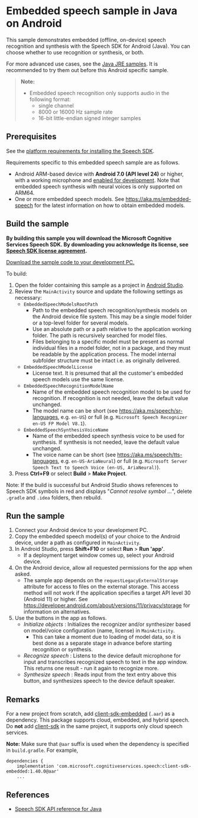# Embedded speech sample in Java on Android

This sample demonstrates embedded (offline, on-device) speech recognition and synthesis with the Speech SDK for Android (Java).
You can choose whether to use recognition or synthesis, or both.

For more advanced use cases, see the [Java JRE samples](../../jre/embedded-speech).
It is recommended to try them out before this Android specific sample.

> **Note:**
> * Embedded speech recognition only supports audio in the following format:
>   * single channel
>   * 8000 or 16000 Hz sample rate
>   * 16-bit little-endian signed integer samples

## Prerequisites

See the [platform requirements for installing the Speech SDK](https://learn.microsoft.com/azure/cognitive-services/speech-service/quickstarts/setup-platform?pivots=programming-language-java).

Requirements specific to this embedded speech sample are as follows.
* Android ARM-based device with **Android 7.0 (API level 24)** or higher, with a working microphone and [enabled for development](https://developer.android.com/studio/debug/dev-options).
  Note that embedded speech synthesis with neural voices is only supported on ARM64.
* One or more embedded speech models. See https://aka.ms/embedded-speech for the latest information on how to obtain embedded models.

## Build the sample

**By building this sample you will download the Microsoft Cognitive Services Speech SDK. By downloading you acknowledge its license, see [Speech SDK license agreement](https://aka.ms/csspeech/license).**

[Download the sample code to your development PC.](/README.md#get-the-samples)

To build:
1. Open the folder containing this sample as a project in [Android Studio](https://developer.android.com/studio/).
1. Review the `MainActivity` source and update the following settings as necessary:
   * `EmbeddedSpeechModelsRootPath`
     * Path to the embedded speech recognition/synthesis models on the Android device file system.
       This may be a single model folder or a top-level folder for several models.
     * Use an absolute path or a path relative to the application working folder.
       The path is recursively searched for model files.
     * Files belonging to a specific model must be present as normal individual files in a model folder,
       not in a package, and they must be readable by the application process.
       The model internal subfolder structure must be intact i.e. as originally delivered.
   * `EmbeddedSpeechModelLicense`
     * License text. It is presumed that all the customer's embedded speech models use the same license.
   * `EmbeddedSpeechRecognitionModelName`
     * Name of the embedded speech recognition model to be used for recognition.
       If recognition is not needed, leave the default value unchanged.
     * The model name can be short (see https://aka.ms/speech/sr-languages, e.g. `en-US`) or full (e.g. `Microsoft Speech Recognizer en-US FP Model V8.1`).
   * `EmbeddedSpeechSynthesisVoiceName`
     * Name of the embedded speech synthesis voice to be used for synthesis.
       If synthesis is not needed, leave the default value unchanged.
     * The voice name can be short (see https://aka.ms/speech/tts-languages, e.g. `en-US-AriaNeural`) or full (e.g. `Microsoft Server Speech Text to Speech Voice (en-US, AriaNeural)`).
1. Press **Ctrl+F9** or select **Build** \> **Make Project**.

Note: If the build is successful but Android Studio shows references to Speech SDK symbols in red and displays "*Cannot resolve symbol ...*", delete `.gradle` and `.idea` folders, then rebuild.

## Run the sample

1. Connect your Android device to your development PC.
1. Copy the embedded speech model(s) of your choice to the Android device, under a path as configured in `MainActivity`.
1. In Android Studio, press **Shift+F10** or select **Run** \> **Run 'app'**.
   * If a deployment target window comes up, select your Android device.
1. On the Android device, allow all requested permissions for the app when asked.
   * The sample app depends on the `requestLegacyExternalStorage` attribute for access to files on the external storage.
     This access method will not work if the application specifies a target API level 30 (Android 11) or higher.
     See https://developer.android.com/about/versions/11/privacy/storage for information on alternatives.
1. Use the buttons in the app as follows.
   * *Initialize objects* : Initializes the recognizer and/or synthesizer based on model/voice configuration (name, license) in `MainActivity`.
     * This can take a moment due to loading of model data, so it is best done as a separate stage in advance before starting recognition or synthesis.
   * *Recognize speech* : Listens to the device default microphone for input and transcribes recognized speech to text in the app window. This returns one result - run it again to recognize more.
   * *Synthesize speech* : Reads input from the text entry above this button, and synthesizes speech to the device default speaker.

## Remarks

For a new project from scratch, add [client-sdk-embedded](https://mvnrepository.com/artifact/com.microsoft.cognitiveservices.speech/client-sdk-embedded) (`.aar`) as a dependency.
This package supports cloud, embedded, and hybrid speech.
Do **not** add [client-sdk](https://mvnrepository.com/artifact/com.microsoft.cognitiveservices.speech/client-sdk) in the same project, it supports only cloud speech services.

**Note:** Make sure that `@aar` suffix is used when the dependency is specified in `build.gradle`. For example,
```
dependencies {
    implementation 'com.microsoft.cognitiveservices.speech:client-sdk-embedded:1.40.0@aar'
    ...
```

## References

* [Speech SDK API reference for Java](https://aka.ms/csspeech/javaref)
